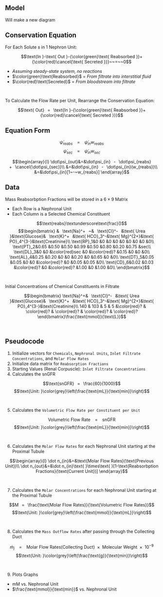 ## Model
Will make a new diagram

## Conservation Equation
For Each Solute $s$ in 1 Nephron Unit:

$$\text{In }-\text{ Out }-{\color{green}\text{ Reabsorbed }}+{\color{red}\cancel{\text{ Secreted }}}~~=~~0$$

- *Assuming steady-state system, no reactions*  
- $\color{green}\text{Reabsorbed}$ = *From filtrate into interstitial fluid*
- $\color{red}\text{Secreted}$ = *From bloodstream into filtrate*
<br>

To Calculate the Flow Rate per Unit, Rearrange the Conservation Equation:

$$\text{ Out}⠀=⠀\text{In }-{\color{green}\text{ Reabsorbed }}+{\color{red}\cancel{\text{ Secreted }}}$$

## Equation Form
$$\dot\psi_{reabs}⠀=⠀\dot\psi_{in}w_{reabs}$$
$$\dot\psi_{sec}⠀=⠀\dot\psi_{in}w_{sec}$$

$$\begin{array}{l}
\dot\psi_{out}&=&\dot\psi_{in}⠀-⠀\dot\psi_{reabs}⠀+⠀\cancel{\dot\psi_{sec}}\\
&=&\dot\psi_{in}⠀-⠀\dot\psi_{in}(w_{reabs})\\
&=&\dot\psi_{in}[1~-~w_{reabs}]
\end{array}$$


## Data
Mass Reabsorbption Fractions will be stored in a $6\times 9$ Matrix
- Each Row is a Nephronal Unit
- Each Column is a Selected Chemical Constituent

$$\text{reabs}\textunderscore\text{frac}()$$
$$\begin{bmatrix}
&⠀\text{Na}^+⠀~&⠀\text{Cl}^-⠀&\text{ Urea }&\text{Glucose}&⠀\text{K}^+⠀&\text{ HCO}_3^-&\text{ Mg}^{2+}&\text{ PO}_4^{3-}&\text{Creatinine}\\
\text{RP}_1&0    &0    &0    &0    &0    &0    &0    &0    &0\\
\text{PT}_2&0.65 &0.50 &0.50 &0.99 &0.50 &0.80 &0.20 &0.75 &sec\\
\text{DL}_3&0    &0    &\color{red}sec  &0    &\color{red}?    &0.15 &0    &0    &0\\
\text{AL}_4&0.25 &0.20 &0    &0    &0.20 &0    &0.65 &0    &0\\
\text{DT}_5&0.05 &0.05 &0    &0    &\color{red}?    &0    &0.05 &0.05 &0\\
\text{CD}_6&0.02 &0.03 &\color{red}?    &0    &\color{red}?    &1.00 &0    &1.00 &0\\
\end{bmatrix}$$

<br>

Initial Concentrations of Chemical Constituents in Filtrate

$$\begin{bmatrix}
\text{Na}^+&⠀\text{Cl}^-⠀&\text{ Urea }&\text{Glucose}&⠀\text{K}^+⠀&\text{ HCO}_3^-&\text{ Mg}^{2+}&\text{ PO}_4^{3-}&\text{Creatinine}\\
140 & 103 & 5 & 5 &\color{red}? & \color{red}? & \color{red}? &  \color{red}? & \color{red}?
\end{bmatrix}\frac{\text{mmol}}{\text{L}}$$

<br>

## Pseudocode
1. Initialize vectors for `Chemicals`, `Nephronal Units`, `Inlet Filtrate Concentrations`, and `Molar Flow Rates`
2. Initialize data matrix for `Reabsorption Fractions`
3. Starting Values (Renal Corpuscle): `Inlet Filtrate Concentrations`
4. Calculates the snGFR

$$\text{snGFR}⠀=⠀\frac{60}{1000}$$
$$\text{Unit: }\color{grey}\left(\frac{\text{mL}}{\text{min}}\right)$$

<br>

5. Calculates the `Volumetric Flow Rate per Constituent per Unit`

$$\text{Volumetric Flow Rate}⠀=⠀\text{snGFR}$$
$$\text{Unit: }\color{grey}\left(\frac{\text{mL}}{\text{min}}\right)$$

<br>

6. Calculates the `Molar Flow Rates` for each Nephronal Unit starting at the Proximal Tubule

$$\begin{array}{l}
\dot n_{in}&=&\text{Molar Flow Rates}(\text{Previous Unit})\\
\dot n_{out}&=&\dot n_{in}\text{ }\times\text{ }[1-\text{Reabsorbption Fractions}(\text{Current Unit})]
\end{array}$$

<br>

7. Calculates the `Molar Concentrations` for each Nephronal Unit starting at the Proximal Tubule

$$M⠀=⠀\frac{\text{Molar Flow Rates}}{\text{Volumetric Flow Rates}}$$
$$\text{Unit: }\color{grey}\left(\frac{\text{mmol}}{\text{mL}}\right)$$

<br>

8. Calculates the `Mass Outflow Rates` after passing through the Collecting Duct

$$\dot m_j⠀=⠀\text{Molar Flow Rates}(\text{Collecting Duct})\text{ }\times\text{ }\text{Molecular Weight}\text{ }\times\text{ }10^{-9}$$
$$\text{Unit: }\color{grey}\left(\frac{\text{g}}{\text{min}}\right)$$

<br>

9. Plots Graphs
- $\text{mM}$ vs. Nephronal Unit
- $\frac{\text{mmol}}{\text{min}}$ vs. Nephronal Unit

